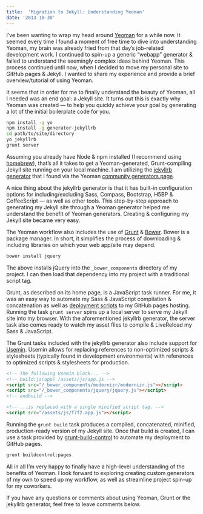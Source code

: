 ```yaml
---
title:  'Migration to Jekyll: Understanding Yeoman'
date: '2013-10-30'
---
```


I&rsquo;ve been wanting to wrap my head around [Yeoman](http://yeoman.io/) for a while now. It seemed every time I found a moment of free time to dive into understanding Yeoman, my brain was already fried from that day&rsquo;s job-related development work. I continued to spin-up a generic &ldquo;webapp&rdquo; generator & failed to understand the seemingly complex ideas behind Yeoman. This process continued until now, when I decided to move my personal site to GitHub pages & Jekyll. I wanted to share my experience and provide a brief overview/tutorial of using Yeoman.

It seems that in order for me to finally understand the beauty of Yeoman, all I needed was an end goal: a Jekyll site. It turns out this is exactly why Yeoman was created — to help you quickly achieve your goal by generating a lot of the initial boilerplate code for you.

```bash
npm install -g yo
npm install -g generator-jekyllrb
cd path/to/site/directory
yo jekyllrb
grunt server
```

Assuming you already have Node & npm installed (I recommend using [homebrew](http://davidcalhoun.me/2013/12/16/developer-tools-homebrew/)), that&rsquo;s all it takes to get a Yeoman-generated, Grunt-compiling Jekyll site running on your local machine. I am utilizing the [jekyllrb generator](https://github.com/robwierzbowski/generator-jekyllrb) that I found via the Yeoman [community generators page](http://yeoman.io/community-generators.html).

A nice thing about the jekyllrb generator is that it has built-in configuration options for including/excluding Sass, Compass, Bootstrap, H5BP & CoffeeScript — as well as other tools. This step-by-step approach to generating my Jekyll site through a Yeoman generator helped me understand the benefit of Yeoman generators. Creating & configuring my Jekyll site became very easy.

The Yeoman workflow also includes the use of [Grunt](http://gruntjs.com/) & [Bower](http://bower.io/). Bower is a package manager. In short, it simplifies the process of downloading & including libraries on which your web app/site may depend.

```bash
bower install jquery
```

The above installs jQuery into the `_bower_components` directory of my project. I can then load that dependency into my project with a traditional script tag.

Grunt, as described on its home page, is a JavaScript task runner. For me, it was an easy way to automate my Sass & JavaScript compilation & concatenation as well as [deployment scripts](https://github.com/robwierzbowski/grunt-build-control) to my GitHub pages hosting. Running the task `grunt server` spins up a local server to serve my Jekyll site into my browser. With the aforementioned jekyllrb generator, the server task also comes ready to watch my asset files to compile & LiveReload my Sass & JavaScript.

The Grunt tasks included with the jekyllrb generator also include support for [Usemin](https://github.com/yeoman/grunt-usemin). Usemin allows for replacing references to non-optimized scripts & stylesheets (typically found in development environments) with references to optimized scripts & stylesheets for production.

```html
<!-- The following Usemin block... -->
<!-- build:js(app) /assets/js/app.js -->
<script src="/_bower_components/modernizr/modernizr.js"></script>
<script src="/_bower_components/jquery/jquery.js"></script>
<!-- endbuild -->

<!-- ...is replaced with a single minified script tag. -->
<script src="/assets/js/f7f2.app.js"></script>
```

Running the `grunt build` task produces a compiled, concatenated, minified, production-ready version of my Jekyll site. Once that build is created, I can use a task provided by [grunt-build-control](https://github.com/robwierzbowski/grunt-build-control) to automate my deployment to GitHub pages.

```bash
grunt buildcontrol:pages
```

All in all I&rsquo;m very happy to finally have a high-level understanding of the benefits of Yeoman. I look forward to exploring creating custom generators of my own to speed up my workflow, as well as streamline project spin-up for my coworkers.

If you have any questions or comments about using Yeoman, Grunt or the jekyllrb generator, feel free to leave comments below.
